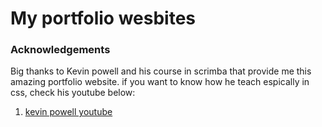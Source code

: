 # My portfolio wesbites
### Acknowledgements
Big thanks to Kevin powell and his course in scrimba that provide me this amazing portfolio website.
if you want to know how he teach espically in css, check his youtube below:

1. [kevin powell youtube](https://www.youtube.com/channel/UCJZv4d5rbIKd4QHMPkcABCw)